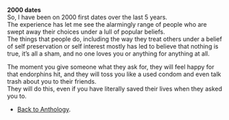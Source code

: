 **2000 dates**  
So, I have been on 2000 first dates over the last 5 years.  
The experience has let me see the alarmingly range of people who are swept away their choices under a lull of popular beliefs.  
The things that people do, including the way they treat others under a belief of self preservation or self interest mostly has led to believe that nothing is true, it’s all a sham, and no one loves you or anything for anything at all.  

The moment you give someone what they ask for, they will feel happy for that endorphins hit, and they will toss you like a used condom and even talk trash about you to their friends.  
They will do this, even if you have literally saved their lives when they asked you to.  

- <a href="https://kushalsamant.github.io/anthology.html">Back to Anthology</a>.  